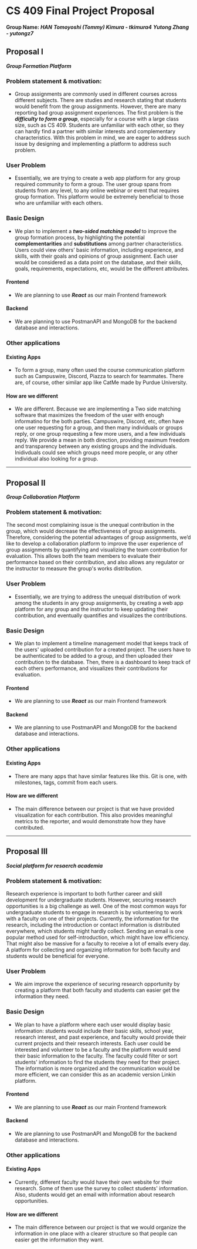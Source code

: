 # CS 409 Final Project Proposal
**Group Name:** ***HAN***
***Tomoyoshi (Tommy) Kimura - tkimura4***
***Yutong Zhang - yutongz7***
## Proposal I
***Group Formation Platform***
### Problem statement & motivation:
- Group assignments are commonly used in different courses across different subjects. There are studies and research stating that students would benefit from the group assignments. However, there are many reporting bad group assignment experiences. The first problem is the ***difficulty to form a group***, especially for a course with a large class size, such as CS 409. Students are unfamiliar with each other, so they can hardly find a partner with similar interests and complementary characteristics. With this problem in mind, we are eager to address such issue by designing and implementing a platform to address such problem. 
### User Problem
- Essentially, we are trying to create a web app platform for any group required community to form a group. The user group spans from students from any level, to any online webinar or event that requires group formation. This platform would be extremely beneficial to those who are unfamiliar with each others. 
### Basic Design
- We plan to implement a ***two-sided matching model*** to improve the group formation process, by highlighting the potential **complementarities** and **substitutions** among partner characteristics. Users could view others’ basic information, including experience, and skills, with their goals and opinions of group assignment. Each user would be considered as a data point on the database, and their skills, goals, requirements, expectations, etc, would be the different attributes.
#### Frontend
- We are planning to use ***React*** as our main Frontend framework
#### Backend
- We are planning to use PostmanAPI and MongoDB for the backend database and interactions. 
### Other applications
#### Existing Apps
- To form a group, many often used the course communication platform such as Campuswire, Discord, Piazza to search for teammates. There are, of course, other similar app like CatMe made by Purdue University.
#### How are we different
- We are different. Because we are implementing a Two side matching software that maximizes the freedom of the user with enough informatino for the both parties. Campuswire, Discord, etc, often have one user requesting for a group, and then many individuals or groups reply, or one group requesting a few more users, and a few individuals reply. We provide a mean in both direction, providing maximum freedom and transparency between any existing groups and the individuals. Inidivduals could see which groups need more people, or any other individual also looking for a group.
------
<div style="page-break-after: always"></div>

## Proposal II
***Group Collaboration Platform***
### Problem statement & motivation:
The second most complaining issue is the unequal contribution in the group, which would decrease the effectiveness of group assignments. Therefore, considering the potential advantages of group assignments, we’d like to develop a collaboration platform to improve the user experience of group assignments by quantifying and visualizing the team contribution for evaluation. This allows both the team members to evaluate their performance based on their contribution, and also allows any regulator or the instructor to measure the group's works distribution.
### User Problem
- Essentially, we are trying to address the unequal distribution of work among the students in any group assignments, by creating a web app platform for any group and the instructor to keep updating their contribution, and eventually quantifies and visualizes the contributions. 
### Basic Design
- We plan to implement a timeline management model that keeps track of the users' uploaded contribution for a created project. The users have to be authenticated to be added to a group, and then uploaded their contribution to the database. Then, there is a dashboard to keep track of each others performance, and visualizes their contributions for evaluation. 
#### Frontend
- We are planning to use ***React*** as our main Frontend framework
#### Backend
- We are planning to use PostmanAPI and MongoDB for the backend database and interactions. 
### Other applications
#### Existing Apps
- There are many apps that have similar features like this. Git is one, with milestones, tags, commit from each users. 
#### How are we different
- The main difference between our project is that we have provided visualization for each contribution. This also provides meaningful metrics to the reporter, and would demonstrate how they have contributed.
------
## Proposal III
***Social platform for resaerch academia***
### Problem statement & motivation:
Research experience is important to both further career and skill development for undergraduate students. However, securing research opportunities is a big challenge as well. One of the most common ways for undergraduate students to engage in research is by volunteering to work with a faculty on one of their projects. Currently, the information for the research, including the introduction or contact information is distributed everywhere, which students might hardly collect. Sending an email is one popular method used for self-introduction, which might have low efficiency. That might also be massive for a faculty to receive a lot of emails every day. A platform for collecting and organizing information for both faculty and students would be beneficial for everyone.
### User Problem
- We aim improve the experience of securing research opportunity by creating a platform that both faculty and students can easier get the information they need.
### Basic Design
- We plan to have a platform where each user would display basic information: students would include their basic skills, school year, research interest, and past experience, and faculty would provide their current projects and their research interests. Each user could be interested and volunteer to be a faculty and the platform would send their basic information to the faculty. The faculty could filter or sort students' information to find the students they need for their project. The information is more organized and the communication would be more efficient, we can consider this as an academic version Linkin platform. 
#### Frontend
- We are planning to use ***React*** as our main Frontend framework
#### Backend
- We are planning to use PostmanAPI and MongoDB for the backend database and interactions. 
### Other applications
#### Existing Apps
- Currently, different faculty would have their own website for their research. Some of them use the survey to collect students' information. Also, students would get an email with information about research opportunities. 
#### How are we different
- The main difference between our project is that we would organize the information in one place with a clearer structure so that people can easier get the information they want. 
